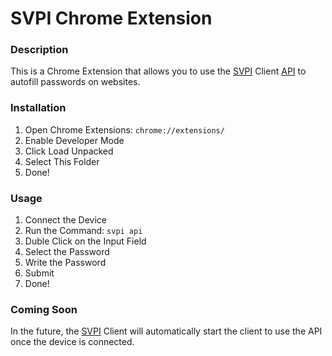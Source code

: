 # SVPI Chrome Extension

### Description
This is a Chrome Extension that allows you to use the [SVPI](https://github.com/binqbit/svpi) Client [API](https://github.com/binqbit/svpi/api/api.md) to autofill passwords on websites.

### Installation
1. Open Chrome Extensions: `chrome://extensions/`
2. Enable Developer Mode
3. Click Load Unpacked
4. Select This Folder
5. Done!

### Usage
1. Connect the Device
2. Run the Command: `svpi api`
3. Duble Click on the Input Field
4. Select the Password
5. Write the Password
6. Submit
7. Done!

### Coming Soon
In the future, the [SVPI](https://github.com/binqbit/svpi) Client will automatically start the client to use the API once the device is connected.
